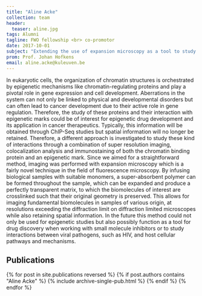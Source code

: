 ```yaml
---
title: "Aline Acke"
collection: team
header:
  teaser: aline.jpg
tags: Alumni
tagline: FWO fellowship <br> co-promotor
date: 2017-10-01
subject: "Extending the use of expansion microscopy as a tool to study an array of biological questions at the nanoscale: From proteins to viruses"
prom: Prof. Johan Hofkens
email: aline.acke@kuleuven.be
---
```

<p align= "justify">

In eukaryotic cells, the organization of chromatin structures is orchestrated by epigenetic mechanisms like chromatin-regulating proteins and play a pivotal role in gene expression and cell development. Aberrations in the system can not only be linked to physical and developmental disorders but can often lead to cancer development due to their active role in gene regulation. Therefore, the study of these proteins and their interaction with epigenetic marks could be of interest for epigenetic drug development and its application in cancer therapeutics. Typically, this information will be obtained through ChIP-Seq studies but spatial information will no longer be retained. Therefore, a different approach is investigated to study these kind of interactions through a combination of super resolution imaging, colocalization analysis and immunostaining of both the chromatin binding protein and an epigenetic mark. Since we aimed for a straightforward method, imaging was performed with expansion microscopy which is a fairly novel technique in the field of fluorescence microscopy. By infusing biological samples with suitable monomers, a super-absorbent polymer can be formed throughout the sample, which can be expanded and produce a perfectly transparent matrix, to which the biomolecules of interest are crosslinked such that their original geometry is preserved. This allows for imaging fundamental biomolecules in samples of various origin, at resolutions exceeding the diffraction limit on diffraction limited microscopes while also retaining spatial information. In the future this method could not only be used for epigenetic studies but also possibly function as a tool for drug discovery when working with small molecule inhibitors or to study interactions between viral pathogens, such as HIV, and host cellular pathways and mechanisms.
</p>

<p align= "justify">
<h2> Publications </h2>
{% for post in site.publications reversed %}
  {% if post.authors contains "Aline Acke" %}
    {% include archive-single-pub.html %}
  {% endif %}
{% endfor %}
